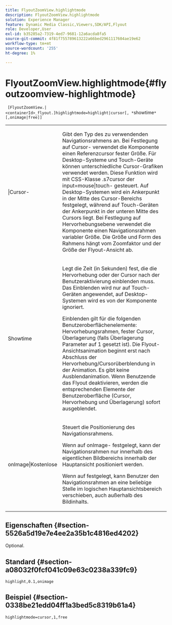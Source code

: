 ```yaml
---
title: FlyoutZoomView.highlightmode
description: FlyoutZoomView.highlightmode
solution: Experience Manager
feature: Dynamic Media Classic,Viewers,SDK/API,Flyout
role: Developer,User
exl-id: b35285a2-7319-4ed7-9681-12a6acda8fa5
source-git-commit: 4f81f755789613222a66bed2961117604ae19e62
workflow-type: tm+mt
source-wordcount: '255'
ht-degree: 1%

---
```


# FlyoutZoomView.highlightmode{#flyoutzoomview-highlightmode}

` [FlyoutZoomView.|<containerId>_flyout.]highlightmode=highlight|cursor[, *`showtime`*[,onimage|free]]`

<table id="table_C6F4C663099F40698874731590A22924"> 
 <tbody> 
  <tr> 
   <td colname="col1"> <p> <span class="codeph">|Cursor-</span> </p> </td> 
   <td colname="col2"> <p> Gibt den Typ des zu verwendenden Navigationsrahmens an. Bei Festlegung auf <span class="codeph"> Cursor-</span> verwendet die Komponente einen Referenzcursor fester Größe. Für Desktop-Systeme und Touch-Geräte können unterschiedliche Cursor-Grafiken verwendet werden. Diese Funktion wird mit <span class="codeph"> CSS-Klasse .s7cursor </span> der <span class="codeph"> input=mouse|touch-</span> gesteuert. Auf Desktop-Systemen wird ein Ankerpunkt in der Mitte des Cursor-Bereichs festgelegt, während auf Touch-Geräten der Ankerpunkt in der unteren Mitte des Cursors liegt. Bei Festlegung auf <span class="codeph"> </span> Hervorhebungsebene verwendet die Komponente einen Navigationsrahmen variabler Größe. Die Größe und Form des Rahmens hängt vom Zoomfaktor und der Größe der Flyout-Ansicht ab. </p> </td> 
  </tr> 
  <tr> 
   <td colname="col1"> <p> <span class="codeph"> <span class="varname"> Showtime </span> </span> </p> </td> 
   <td colname="col2"> <p> Legt die Zeit (in Sekunden) fest, die die Hervorhebung oder der Cursor nach der Benutzeraktivierung einblenden muss. Das Einblenden wird nur auf Touch-Geräten angewendet, auf Desktop-Systemen wird es von der Komponente ignoriert. </p> <p>Einblenden gilt für die folgenden Benutzeroberflächenelemente: Hervorhebungsrahmen, fester Cursor, Überlagerung (falls <span class="codeph"> Überlagerung </span> Parameter auf <span class="codeph"> 1 </span> gesetzt ist). Die Flyout-Ansichtsanimation beginnt erst nach Abschluss der Hervorhebung/Cursorüberblendung in der Animation. Es gibt keine Ausblendanimation. Wenn Benutzende das Flyout deaktivieren, werden die entsprechenden Elemente der Benutzeroberfläche (Cursor, Hervorhebung und Überlagerung) sofort ausgeblendet. </p> </td> 
  </tr> 
  <tr> 
   <td colname="col1"> <p> <span class="codeph"> onImage|Kostenlose </span> </p> </td> 
   <td colname="col2"> <p> Steuert die Positionierung des Navigationsrahmens. </p> <p>Wenn auf <span class="codeph"> onImage-</span> festgelegt, kann der Navigationsrahmen nur innerhalb des eigentlichen Bildbereichs innerhalb der Hauptansicht positioniert werden. </p> <p>Wenn auf <span class="codeph"> festgelegt, kann </span> Benutzer den Navigationsrahmen an eine beliebige Stelle im logischen Hauptansichtsbereich verschieben, auch außerhalb des Bildinhalts. </p> </td> 
  </tr> 
 </tbody> 
</table>

## Eigenschaften {#section-5526a5d19e7e4ee2a35b1c4816ed4202}

Optional.

## Standard {#section-a08032f0fcf041c09e63c0238a339fc9}

`highlight,0.1,onimage`

## Beispiel {#section-0338be21edd04ff1a3bed5c8319b61a4}

`highlightmode=cursor,1,free`
